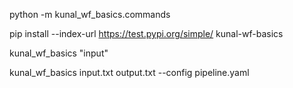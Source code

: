 python -m kunal_wf_basics.commands

pip install --index-url https://test.pypi.org/simple/ kunal-wf-basics

kunal_wf_basics "input" 

kunal_wf_basics  input.txt output.txt --config pipeline.yaml
